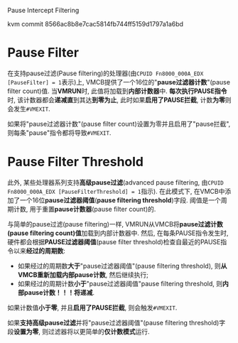 Pause Intercept Filtering

kvm commit 8566ac8b8e7cac5814fb744ff5159d1797a1a6bd

# Pause Filter

在支持pause过滤(Pause filtering)的处理器(由`CPUID Fn8000_000A_EDX [PauseFilter] = 1`表示)上, VMCB提供了一个16位的"**pause过滤器计数**"(pause filter count)值. 当**VMRUN**时, 此值将加载到**内部计数器**中. **每次执行PAUSE指令**时, 该计数器都会**递减直**到其达**到零为止**, 此时如果**启用了PAUSE拦截**, 计数**为零**则会发生`#VMEXIT`. 

如果将"pause过滤器计数"(pause filter count)设置为零并且启用了"pause拦截", 则每条"pause"指令都将导致`#VMEXIT`. 

# Pause Filter Threshold

此外, 某些处理器系列支持**高级pause过滤**(advanced pause filtering, 由`CPUID Fn8000_000A_EDX [PauseFilterThreshold] = 1`指示). 在此模式下, 在VMCB中添加了一个16位**pause过滤器阈值**(**pause filtering threshold**)字段. 阈值是一个周期计数, 用于重置**pause计数器**(pause filter count)的. 

与简单的pause过滤(pause filtering)一样, VMRUN从VMCB将**pause过滤计数(pause filtering count)值**加载到内部计数器中. 然后, 在每条PAUSE指令发生时, 硬件都会根据**PAUSE过滤器阈值**(pause filter threshold)检查自最近的PAUSE指令以来**经过的周期数**:
* 如果经过的周期数**大于**"pause过滤器阈值"(pause filtering threshold), 则**从VMCB重新加载内部pause计数**, 然后继续执行;
* 如果经过的周期计数**小于**"pause过滤器阈值"pause filtering threshold, 则**内部pause计数！！！将递减**. 

如果计数值**小于零**, 并且**启用了PAUSE拦截**, 则会触发`#VMEXIT`. 

如果**支持高级pause过滤**并将"pause过滤器阈值"(pause filtering threshold)字段**设置为零**, 则过滤器将以更简单的**仅计数模式**运行. 